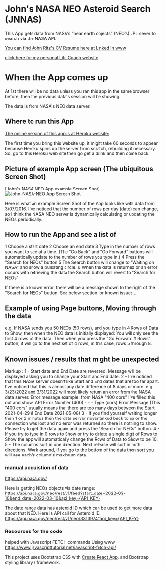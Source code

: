 # John's NASA NEO Asteroid Search (JNNAS)

This App gets data from NASA's  “near earth objects” (NEO’s) JPL sever to search via the NASA API.

[You can find John Ritz's CV Resume here at Linked In www](https://www.linkedin.com/in/johntritz/)

[click here for my personal Life Coach website](https://www.soberjourneycopilot.com/)

# When the App comes up

At 1st there will be no data unless you ran this app in the same browser before, then the previous data's session will be showing.

The data is from NASA's NEO data server.

## Where to run this App

[The online version of this app is at Heroku website:](https://john-nasa-asteroid.herokuapp.com/)

The first time you bring this website up, it might take 60 seconds to appear because Heroku spins up the server from scratch, rebuilding if necessary.  So, go to this Heroku web site then go get a drink and then come back.

## Picture of example App screen (The ubiquitous Screen Shot)
[John's NASA NEO App example Screen Shot]![John-NASA-NEO App Screen Shot](https://user-images.githubusercontent.com/94155021/159761018-7ec53072-3f26-4507-a983-481fc93e6a2a.jpg)

Here is what an example Screen Shot of the App looks like with data from 3/07/2016.  I've noticed that the number of rows per day (date) can change, so I think the NASA NEO server is dynamically calculating or updating the NEOs periodically.

## How to run the App and see a list of 
1 Choose a start date
2 Choose an end date
3 Type in the number of rows you want to see at a time.  (The "Go Back" and "Go Forward" buttons will automatically update to the number of rows you type in.)
4 Press the "Search for NEOs" button
5 The Search button will change to "Waiting on NASA" and show a pulsating circle.
6 When the data is returned or an error occurs with retrieving the data the Search button will revert to "Search for NEOs"

If there is a known error, there will be a message shown to the right of the "Search for NEOs" button.  See below section for known issues...

## Example of using Page buttons, Moving through the data

e.g. If NASA sends you 50 NEOs (50 rows), and you type in 4 Rows of Data to Show, then when the NEO data is initially displayed: You will only see the first 4 rows of the data.  Then when you press the "Go Forward # Rows" button, it will go to the next set of 4 rows, in this case, rows 5 through 8.

## Known issues / results that might be unexpected

Markup : 1 - Start date and End Date are reversed.  Message will be displayed asking you to change your Start and End date.
2 - I've noticed that this NASA server doesn't like Start and End dates that are too far apart.  I've noticed that this is almost any date difference of 8 days or more.  e.g. 3/23/2022 and 3/31/2022 will most likely return an error from the NASA data server.
Error message example: from NASA "400 cors"   I've filled this out and show:
API Error Number (400) - - - Type (cors)
Error Message (This "400 cors" usually means that there are too many days
 between the Start 2021-04-29 & End Date 2021-05-08)
3 - If you find yourself waiting longer than 1 or 2 minutes then the data server never talked back to us or the connection was lost and no error was returned so there is nothing to show.  Please try to get the data again and press the "Search for NEOs" button.
4 - If you try to type in 0 rows to Show or try to delete a single digit of Rows to Show the app will automatically change the Rows of Data to Show to be 10.
5 - The columns sort in one direction.  Next release will sort in both directions.
    Work around, if you go to the bottom of the data then sort you will see each's column's maximum data.

### manual acquistion of data

https://api.nasa.gov/

Here is getting NEOs objects via date range:
https://api.nasa.gov/neo/rest/v1/feed?start_date=2022-03-10&end_date=2022-03-10&api_key={API_KEY}

The date range data has asteroid ID which can be used to get more data about that NEO.  Here is API call for Asteroid ID:
https://api.nasa.gov/neo/rest/v1/neo/3313974?api_key={API_KEY}


### Resources for the code

helped with Javascript FETCH commands
Using www https://www.javascripttutorial.net/javascript-fetch-api/

This project uses Bootstrap CSS with [Create React App](https://github.com/facebook/create-react-app).
and Bootstrap styling library / framework.

